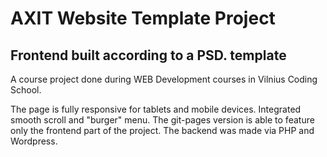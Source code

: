 # AXIT Website Template Project
## Frontend built according to a PSD. template
A course project done during WEB Development courses in Vilnius Coding School.

The page is fully responsive for tablets and mobile devices.
Integrated smooth scroll and "burger" menu.
The git-pages version is able to feature only the frontend part of the project. The backend was made via PHP and Wordpress.
